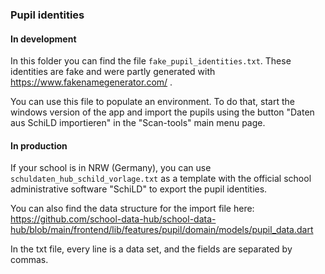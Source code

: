 ### Pupil identities


#### In development

In this folder you can find the file `fake_pupil_identities.txt`. These identities are fake and were partly generated with https://www.fakenamegenerator.com/ .

You can use this file to populate an environment. To do that, start the windows version of the app and import the pupils using the button "Daten aus SchiLD importieren" in the "Scan-tools" main menu page.

#### In production

If your school is in NRW (Germany), you can use `schuldaten_hub_schild_vorlage.txt` as a template with the official school administrative software "SchiLD" to export the pupil identities.

You can also find the data structure for the import file here: https://github.com/school-data-hub/school-data-hub/blob/main/frontend/lib/features/pupil/domain/models/pupil_data.dart

In the txt file, every line is a data set, and the fields are separated by commas.
